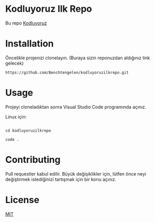 # Kodluyoruz Ilk Repo

Bu repo [Kodluyoruz](htpps://kodluyoruz.org) 

# Installation

Öncelikle projenizi clonelayın. (Buraya sizin reponuzdan aldığınız link gelecek)

```
https://github.com/Benchtengelen/kodluyoruzilkrepo.git
```

# Usage

Projeyi cloneladıktan sonra Visual Studio Code programında açınız. 

Linux için: 

```

cd kodluyoruzilkrepo

code .

```

# Contributing

Pull requestler kabul edilir. Büyük değişiklikler için, lütfen önce neyi değiştirmek
istediğinizi tartışmak için bir konu açınız. 

# License 

[MIT](https://www.mit.edu/)


